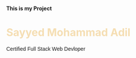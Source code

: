 # <!DOCTYPE html>
<html>
    <title>Salvation</title>
    <head><b>This is my Project</b></head>
    <body>
        <h1 style="color:wheat">Sayyed Mohammad Adil</h1>
        <p1 style="font-family: Arial, Helvetica, sans-serif">Certified Full Stack Web Devloper</p1>
    </body>
</html>

